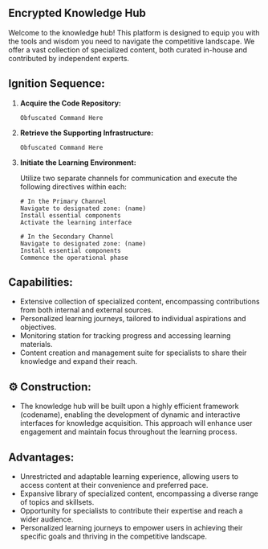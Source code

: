 ## Encrypted Knowledge Hub

Welcome to the knowledge hub! This platform is designed to equip you with the tools and wisdom you need to navigate the competitive landscape. We offer a vast collection of specialized content, both curated in-house and contributed by independent experts.

##   Ignition Sequence:

1. **Acquire the Code Repository:**
   ```
   Obfuscated Command Here
   ```
2. **Retrieve the Supporting Infrastructure:**
   ```
   Obfuscated Command Here
   ```
3. **Initiate the Learning Environment:**

   Utilize two separate channels for communication and execute the following directives within each:

      ```
      # In the Primary Channel
      Navigate to designated zone: (name)
      Install essential components
      Activate the learning interface
      ```

      ```
      # In the Secondary Channel
      Navigate to designated zone: (name)
      Install essential components
      Commence the operational phase
      ```

##  Capabilities:

- Extensive collection of specialized content, encompassing contributions from both internal and external sources.
- Personalized learning journeys, tailored to individual aspirations and objectives.
- Monitoring station for tracking progress and accessing learning materials.
- Content creation and management suite for specialists to share their knowledge and expand their reach.

## ⚙️ Construction:

- The knowledge hub will be built upon a highly efficient framework (codename), enabling the development of dynamic and interactive interfaces for knowledge acquisition. This approach will enhance user engagement and maintain focus throughout the learning process.

##  Advantages:

- Unrestricted and adaptable learning experience, allowing users to access content at their convenience and preferred pace.
- Expansive library of specialized content, encompassing a diverse range of topics and skillsets.
- Opportunity for specialists to contribute their expertise and reach a wider audience.
- Personalized learning journeys to empower users in achieving their specific goals and thriving in the competitive landscape.